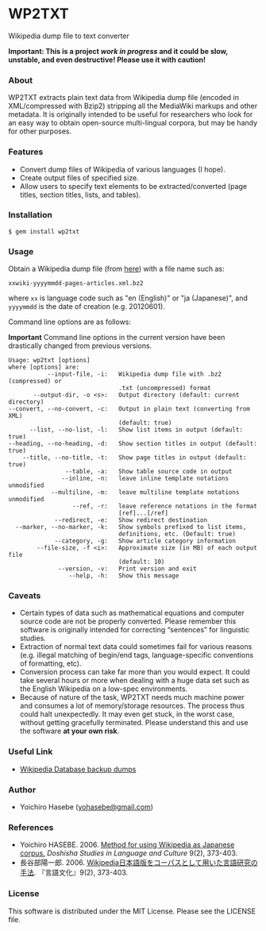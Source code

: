 # WP2TXT

Wikipedia dump file to text converter

**Important: This is a project *work in progress* and it could be slow, unstable, and even destructive! Please use it with caution!**

### About ###

WP2TXT extracts plain text data from Wikipedia dump file (encoded in XML/compressed with Bzip2) stripping all the MediaWiki markups and other metadata. It is originally intended to be useful for researchers who look for an easy way to obtain open-source multi-lingual corpora, but may be handy for other purposes.

### Features ###

* Convert dump files of Wikipedia of various languages (I hope).
* Create output files of specified size.
* Allow users to specify text elements to be extracted/converted (page titles, section titles, lists, and tables).

### Installation
    
    $ gem install wp2txt

### Usage

Obtain a Wikipedia dump file (from [here](http://dumps.wikimedia.org/backup-index.html)) with a file name such as:

    xxwiki-yyyymmdd-pages-articles.xml.bz2

where `xx` is language code such as "en (English)" or "ja (Japanese)", and  `yyyymmdd` is the date of creation (e.g. 20120601).

Command line options are as follows:

**Important** Command line options in the current version have been drastically changed from previous versions.

    Usage: wp2txt [options]
    where [options] are:
               --input-file, -i:   Wikipedia dump file with .bz2 (compressed) or
                                   .txt (uncompressed) format
           --output-dir, -o <s>:   Output directory (default: current directory)
    --convert, --no-convert, -c:   Output in plain text (converting from XML)
                                   (default: true)
          --list, --no-list, -l:   Show list items in output (default: true)
    --heading, --no-heading, -d:   Show section titles in output (default: true)
        --title, --no-title, -t:   Show page titles in output (default: true)
                    --table, -a:   Show table source code in output
                   --inline, -n:   leave inline template notations unmodified
                --multiline, -m:   leave multiline template notations unmodified
                      --ref, -r:   leave reference notations in the format
                                   [ref]...[/ref]
                 --redirect, -e:   Show redirect destination
      --marker, --no-marker, -k:   Show symbols prefixed to list items,
                                   definitions, etc. (Default: true)
                 --category, -g:   Show article category information
            --file-size, -f <i>:   Approximate size (in MB) of each output file
                                   (default: 10)
                  --version, -v:   Print version and exit
                     --help, -h:   Show this message

### Caveats ###

* Certain types of data such as mathematical equations and computer source code are not be properly converted.  Please remember this software is originally intended for correcting “sentences” for linguistic studies.
* Extraction of normal text data could sometimes fail for various reasons (e.g. illegal matching of begin/end tags, language-specific conventions of formatting, etc). 
* Conversion process can take far more than you would expect. It could take several hours or more when dealing with a huge data set such as the English Wikipedia on a low-spec environments.
* Because of nature of the task, WP2TXT needs much machine power and consumes a lot of memory/storage resources. The process thus could halt unexpectedly. It may even get stuck, in the worst case, without getting gracefully terminated. Please understand this and use the software __at your own risk__.

### Useful Link ###

* [Wikipedia Database backup dumps](http://dumps.wikimedia.org/backup-index.html)
                
### Author ###

* Yoichiro Hasebe (<yohasebe@gmail.com>)

### References ###

* Yoichiro HASEBE. 2006. [Method for using Wikipedia as Japanese corpus.](http://ci.nii.ac.jp/naid/110006226727) _Doshisha Studies in Language and Culture_ 9(2), 373-403.
* 長谷部陽一郎. 2006. [Wikipedia日本語版をコーパスとして用いた言語研究の手法](http://ci.nii.ac.jp/naid/110006226727). 『言語文化』9(2), 373-403.

### License ###

This software is distributed under the MIT License. Please see the LICENSE file.
